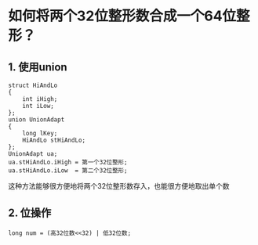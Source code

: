 # 如何将两个32位整形数合成一个64位整形？

## 1. 使用union

    struct HiAndLo
    {
        int iHigh;
        int iLow;
    };
    union UnionAdapt
    {
        long lKey;
        HiAndLo stHiAndLo;
    };
    UnionAdapt ua;
    ua.stHiAndLo.iHigh = 第一个32位整形;
    ua.stHiAndLo.iLow  = 第二个32位整形;
这种方法能够很方便地将两个32位整形数存入，也能很方便地取出单个数

## 2. 位操作
    long num = (高32位数<<32) | 低32位数;






